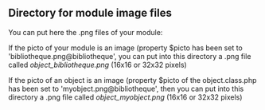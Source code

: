 
Directory for module image files
--------------------------------

You can put here the .png files of your module:


If the picto of your module is an image (property $picto has been set to 'bibliotheque.png@bibliotheque', you can put into this
directory a .png file called *object_bibliotheque.png* (16x16 or 32x32 pixels)


If the picto of an object is an image (property $picto of the object.class.php has been set to 'myobject.png@bibliotheque', then you can put into this
directory a .png file called *object_myobject.png* (16x16 or 32x32 pixels)

